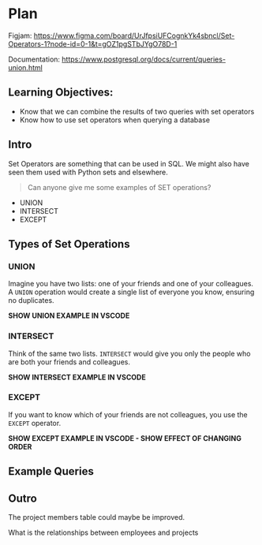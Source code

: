 # Plan

Figjam: https://www.figma.com/board/UrJfpsiUFCognkYk4sbncl/Set-Operators-1?node-id=0-1&t=gOZ1pgSTbJYgO78D-1

Documentation: https://www.postgresql.org/docs/current/queries-union.html

## Learning Objectives:

- Know that we can combine the results of two queries with set operators
- Know how to use set operators when querying a database

## Intro

Set Operators are something that can be used in SQL. We might also have seen them used with Python sets and elsewhere.

> Can anyone give me some examples of SET operations?

- UNION
- INTERSECT
- EXCEPT

## Types of Set Operations

### UNION

Imagine you have two lists: one of your friends and one of your colleagues. A `UNION` operation would create a single list of everyone you know, ensuring no duplicates.

**SHOW UNION EXAMPLE IN VSCODE**

### INTERSECT

Think of the same two lists. `INTERSECT` would give you only the people who are both your friends and colleagues.

**SHOW INTERSECT EXAMPLE IN VSCODE**

### EXCEPT

If you want to know which of your friends are not colleagues, you use the `EXCEPT` operator.

**SHOW EXCEPT EXAMPLE IN VSCODE - SHOW EFFECT OF CHANGING ORDER**

## Example Queries

## Outro

The project members table could maybe be improved.

What is the relationships between employees and projects
